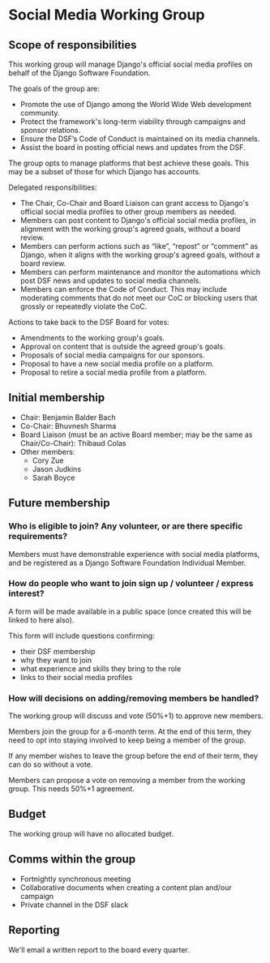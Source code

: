 # Social Media Working Group

## Scope of responsibilities

This working group will manage Django's official social media profiles on behalf of the Django Software Foundation.

The goals of the group are:
- Promote the use of Django among the World Wide Web development community.
- Protect the framework's long-term viability through campaigns and sponsor relations.
- Ensure the DSF’s Code of Conduct is maintained on its media channels.
- Assist the board in posting official news and updates from the DSF.

The group opts to manage platforms that best achieve these goals.
This may be a subset of those for which Django has accounts.

Delegated responsibilities:
- The Chair, Co-Chair and Board Liaison can grant access to Django's official social media profiles to other group 
  members as needed.
- Members can post content to Django's official social media profiles, in alignment with the working group's agreed 
  goals, without a board review.
- Members can perform actions such as “like”, “repost” or “comment” as Django, when it aligns with the working group's 
  agreed goals, without a board review.
- Members can perform maintenance and monitor the automations which post DSF news and updates to social media channels.
- Members can enforce the Code of Conduct. This may include moderating comments that do not meet our CoC or blocking 
  users that grossly or repeatedly violate the CoC.

Actions to take back to the DSF Board for votes:
- Amendments to the working group's goals.
- Approval on content that is outside the agreed group's goals.
- Proposals of social media campaigns for our sponsors.
- Proposal to have a new social media profile on a platform.
- Proposal to retire a social media profile from a platform.

## Initial membership

- Chair: Benjamin Balder Bach
- Co-Chair: Bhuvnesh Sharma 
- Board Liaison (must be an active Board member; may be the same as Chair/Co-Chair): Thibaud Colas
- Other members:
  - Cory Zue
  - Jason Judkins
  - Sarah Boyce

## Future membership

### Who is eligible to join? Any volunteer, or are there specific requirements?

Members must have demonstrable experience with social media platforms, and be registered as a Django Software Foundation
Individual Member.

### How do people who want to join sign up / volunteer / express interest?

A form will be made available in a public space (once created this will be linked to here also).

This form will include questions confirming:
- their DSF membership
- why they want to join
- what experience and skills they bring to the role
- links to their social media profiles

### How will decisions on adding/removing members be handled?

The working group will discuss and vote (50%+1) to approve new members.

Members join the group for a 6-month term. At the end of this term, they need to opt into staying involved to keep being 
a member of the group.

If any member wishes to leave the group before the end of their term, they can do so without a vote.

Members can propose a vote on removing a member from the working group. This needs 50%+1 agreement.

## Budget

The working group will have no allocated budget.

## Comms within the group

- Fortnightly synchronous meeting
- Collaborative documents when creating a content plan and/our campaign
- Private channel in the DSF slack

## Reporting

We'll email a written report to the board every quarter.
